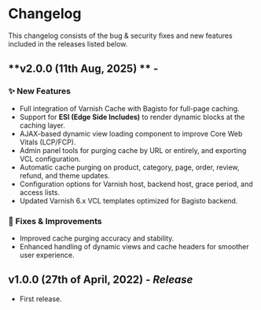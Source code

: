 # Changelog

This changelog consists of the bug & security fixes and new features included in the releases listed below.

## **v2.0.0 (11th Aug, 2025) ** -

### ✨ New Features

* Full integration of Varnish Cache with Bagisto for full-page caching.
* Support for **ESI (Edge Side Includes)** to render dynamic blocks at the caching layer.
* AJAX-based dynamic view loading component to improve Core Web Vitals (LCP/FCP).
* Admin panel tools for purging cache by URL or entirely, and exporting VCL configuration.
* Automatic cache purging on product, category, page, order, review, refund, and theme updates.
* Configuration options for Varnish host, backend host, grace period, and access lists.
* Updated Varnish 6.x VCL templates optimized for Bagisto backend.

### 🐛 Fixes & Improvements

* Improved cache purging accuracy and stability.
* Enhanced handling of dynamic views and cache headers for smoother user experience.

## **v1.0.0 (27th of April, 2022)** - *Release*

- First release.
